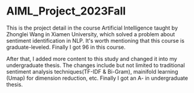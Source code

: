 # AIML_Project_2023Fall
This is the project detail in the course Artificial Intelligence taught by Zhonglei Wang in Xiamen University, which solved a problem about sentiment identification in NLP. It's worth mentioning that this course is graduate-leveled. Finally I got 96 in this course.

After that, I added more content to this study and changed it into my undergraduate thesis. The changes include but not limited to traditional sentiment analysis techniques(TF-IDF & Bi-Gram), mainifold learning (Umap) for dimension reduction, etc. Finally I got an A- in undergraduate thesis.
